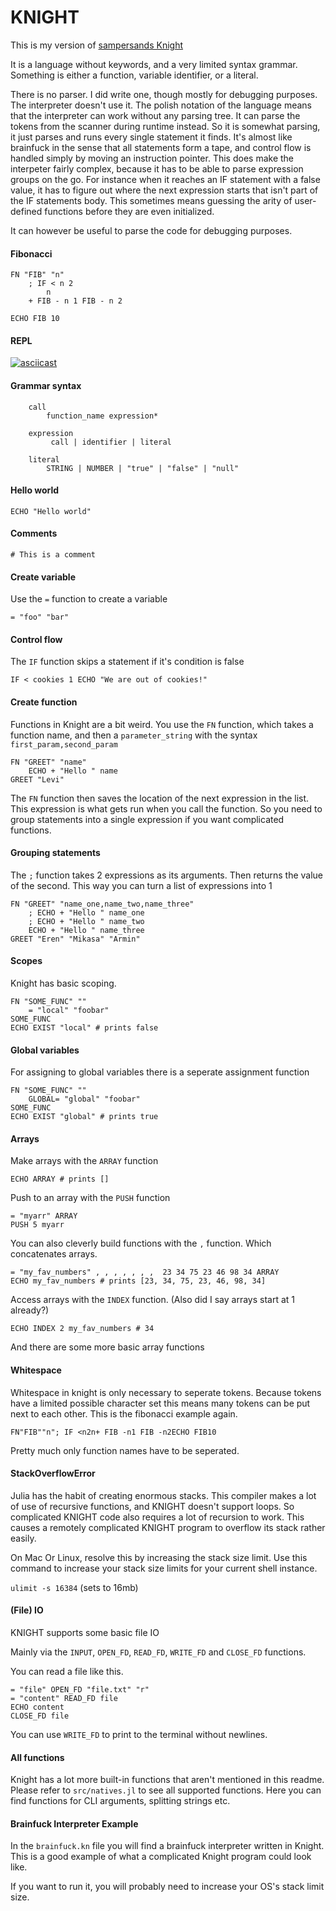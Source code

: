 # KNIGHT
This is my version of [sampersands Knight](https://github.com/sampersand/Knight-Haskell)

It is a language without keywords, and a very limited syntax grammar.
Something is either a function, variable identifier, or a literal.

There is no parser.
I did write one, though mostly for debugging purposes.
The interpreter doesn't use it. The polish notation of the language means that the interpreter can work without any parsing tree.
It can parse the tokens from the scanner during runtime instead. So it is somewhat parsing, it just parses and runs every single statement it finds.
It's almost like brainfuck in the sense that all statements form a tape, and control flow is handled simply by moving an instruction pointer.
This does make the interpeter fairly complex, because it has to be able to parse expression groups on the go. For instance when it reaches an IF statement with a false value, it has to figure out where the next expression starts that isn't part of the IF statements body. This sometimes means guessing the arity of user-defined functions before they are even initialized.

It can however be useful to parse the code for debugging purposes.

#### Fibonacci
```
FN "FIB" "n" 
	; IF < n 2
		n
	+ FIB - n 1 FIB - n 2

ECHO FIB 10
```

#### REPL
[![asciicast](https://asciinema.org/a/412684.svg)](https://asciinema.org/a/412684)

#### Grammar syntax
```
	call
		function_name expression*
	
	expression
		 call | identifier | literal

	literal
		STRING | NUMBER | "true" | "false" | "null"
```

#### Hello world
```
ECHO "Hello world"
```

#### Comments
```
# This is a comment
```

#### Create variable
Use the `=` function to create a variable
```
= "foo" "bar"
```

#### Control flow
The `IF` function skips a statement if it's condition is false
```
IF < cookies 1 ECHO "We are out of cookies!"
```

#### Create function
Functions in Knight are a bit weird.
You use the `FN` function, which takes a function name,
and then a `parameter_string` with the syntax `first_param,second_param`
```
FN "GREET" "name"
	ECHO + "Hello " name
GREET "Levi"
```
The `FN` function then saves the location of the next expression in the list.
This expression is what gets run when you call the function.
So you need to group statements into a single expression if you want complicated functions.

#### Grouping statements
The `;` function takes 2 expressions as its arguments.
Then returns the value of the second.
This way you can turn a list of expressions into 1
```
FN "GREET" "name_one,name_two,name_three"
	; ECHO + "Hello " name_one
	; ECHO + "Hello " name_two
	ECHO + "Hello " name_three
GREET "Eren" "Mikasa" "Armin"
```

#### Scopes
Knight has basic scoping.
```
FN "SOME_FUNC" ""
    = "local" "foobar"
SOME_FUNC
ECHO EXIST "local" # prints false
```

#### Global variables
For assigning to global variables there is a seperate assignment function
```
FN "SOME_FUNC" ""
    GLOBAL= "global" "foobar"
SOME_FUNC
ECHO EXIST "global" # prints true
```

#### Arrays
Make arrays with the `ARRAY` function
```
ECHO ARRAY # prints []
```
Push to an array with the `PUSH` function
```
= "myarr" ARRAY
PUSH 5 myarr
```
You can also cleverly build functions with the `,` function. Which concatenates arrays.
```
= "my_fav_numbers" , , , , , , ,  23 34 75 23 46 98 34 ARRAY
ECHO my_fav_numbers # prints [23, 34, 75, 23, 46, 98, 34]
```
Access arrays with the `INDEX` function. (Also did I say arrays start at 1 already?)
```
ECHO INDEX 2 my_fav_numbers # 34
```
And there are some more basic array functions

#### Whitespace
Whitespace in knight is only necessary to seperate tokens. Because tokens have a limited possible character set this means many tokens can be put next to each other.
This is the fibonacci example again.
```
FN"FIB""n"; IF <n2n+ FIB -n1 FIB -n2ECHO FIB10
```
Pretty much only function names have to be seperated.

#### StackOverflowError
Julia has the habit of creating enormous stacks.
This compiler makes a lot of use of recursive functions,
and KNIGHT doesn't support loops. So complicated KNIGHT code also requires a lot of recursion to work.
This causes a remotely complicated KNIGHT program to overflow its stack rather easily.

On Mac Or Linux, resolve this by increasing the stack size limit.
Use this command to increase your stack size limits for your current shell instance.

`ulimit -s 16384` (sets to 16mb)

#### (File) IO
KNIGHT supports some basic file IO

Mainly via the `INPUT`, `OPEN_FD`, `READ_FD`, `WRITE_FD` and `CLOSE_FD` functions.

You can read a file like this.
```
= "file" OPEN_FD "file.txt" "r"
= "content" READ_FD file
ECHO content
CLOSE_FD file
```
You can use `WRITE_FD` to print to the terminal without newlines.

#### All functions
Knight has a lot more built-in functions that aren't mentioned in this readme.
Please refer to `src/natives.jl` to see all supported functions.
Here you can find functions for CLI arguments, splitting strings etc.
#### Brainfuck Interpreter Example
In the `brainfuck.kn` file you will find a brainfuck interpreter written in Knight.
This is a good example of what a complicated Knight program could look like.

If you want to run it, you will probably need to increase your OS's stack limit size.
